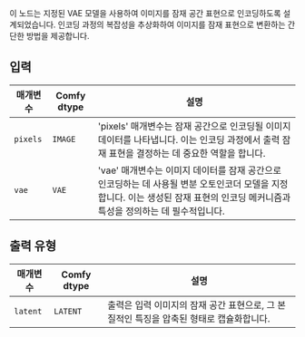 
이 노드는 지정된 VAE 모델을 사용하여 이미지를 잠재 공간 표현으로 인코딩하도록 설계되었습니다. 인코딩 과정의 복잡성을 추상화하여 이미지를 잠재 표현으로 변환하는 간단한 방법을 제공합니다.

## 입력

| 매개변수 | Comfy dtype | 설명 |
|-----------|-------------|-------------|
| `pixels`  | `IMAGE`     | 'pixels' 매개변수는 잠재 공간으로 인코딩될 이미지 데이터를 나타냅니다. 이는 인코딩 과정에서 출력 잠재 표현을 결정하는 데 중요한 역할을 합니다. |
| `vae`     | `VAE`       | 'vae' 매개변수는 이미지 데이터를 잠재 공간으로 인코딩하는 데 사용될 변분 오토인코더 모델을 지정합니다. 이는 생성된 잠재 표현의 인코딩 메커니즘과 특성을 정의하는 데 필수적입니다. |

## 출력 유형

| 매개변수 | Comfy dtype | 설명 |
|-----------|-------------|-------------|
| `latent`  | `LATENT`    | 출력은 입력 이미지의 잠재 공간 표현으로, 그 본질적인 특징을 압축된 형태로 캡슐화합니다. |
